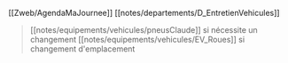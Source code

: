 [[Zweb/AgendaMaJournee]] [[notes/departements/D_EntretienVehicules]]

> [[notes/equipements/vehicules/pneusClaude]] si nécessite un changement
[[notes/equipements/vehicules/EV_Roues]] si changement d'emplacement

